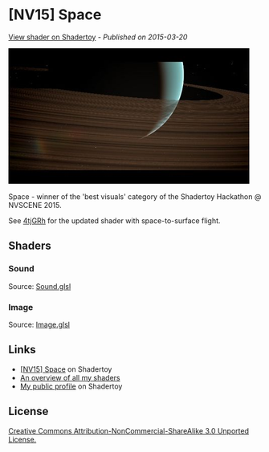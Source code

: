 ﻿# [NV15] Space
[View shader on Shadertoy](https://www.shadertoy.com/view/ltjGRz) - _Published on 2015-03-20_ 

![thumbnail](./thumbnail.jpg)

Space - winner of the 'best visuals' category of the Shadertoy Hackathon @ NVSCENE 2015.

See [4tjGRh](https://www.shadertoy.com/view/4tjGRh) for the updated shader with space-to-surface flight.
## Shaders

### Sound

Source: [Sound.glsl](./Sound.glsl)

### Image

Source: [Image.glsl](./Image.glsl)

## Links
* [[NV15] Space](https://www.shadertoy.com/view/ltjGRz) on Shadertoy
* [An overview of all my shaders](https://reindernijhoff.net/shadertoy/)
* [My public profile](https://www.shadertoy.com/user/reinder) on Shadertoy

## License

[Creative Commons Attribution-NonCommercial-ShareAlike 3.0 Unported License.](https://creativecommons.org/licenses/by-nc-sa/3.0/)
